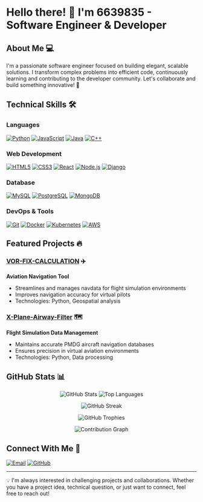 # Hello there! 👋 I'm 6639835 - Software Engineer & Developer

## About Me 💻
I'm a passionate software engineer focused on building elegant, scalable solutions. I transform complex problems into efficient code, continuously learning and contributing to the developer community. Let's collaborate and build something innovative! 🚀

## Technical Skills 🛠️

### Languages
[![Python](https://img.shields.io/badge/-Python-3776AB?style=flat&logo=python&logoColor=white)](https://www.python.org/)
[![JavaScript](https://img.shields.io/badge/-JavaScript-F7DF1E?style=flat&logo=javascript&logoColor=black)](https://developer.mozilla.org/en-US/docs/Web/JavaScript)
[![Java](https://img.shields.io/badge/-Java-007396?style=flat&logo=java&logoColor=white)](https://www.java.com/)
[![C++](https://img.shields.io/badge/-C++-00599C?style=flat&logo=c%2B%2B&logoColor=white)](https://isocpp.org/)

### Web Development
[![HTML5](https://img.shields.io/badge/-HTML5-E34F26?style=flat&logo=html5&logoColor=white)](https://developer.mozilla.org/en-US/docs/Web/HTML)
[![CSS3](https://img.shields.io/badge/-CSS3-1572B6?style=flat&logo=css3&logoColor=white)](https://developer.mozilla.org/en-US/docs/Web/CSS)
[![React](https://img.shields.io/badge/-React-61DAFB?style=flat&logo=react&logoColor=black)](https://reactjs.org/)
[![Node.js](https://img.shields.io/badge/-Node.js-339933?style=flat&logo=node.js&logoColor=white)](https://nodejs.org/)
[![Django](https://img.shields.io/badge/-Django-092E20?style=flat&logo=django&logoColor=white)](https://www.djangoproject.com/)

### Database
[![MySQL](https://img.shields.io/badge/-MySQL-4479A1?style=flat&logo=mysql&logoColor=white)](https://www.mysql.com/)
[![PostgreSQL](https://img.shields.io/badge/-PostgreSQL-336791?style=flat&logo=postgresql&logoColor=white)](https://www.postgresql.org/)
[![MongoDB](https://img.shields.io/badge/-MongoDB-47A248?style=flat&logo=mongodb&logoColor=white)](https://www.mongodb.com/)

### DevOps & Tools
[![Git](https://img.shields.io/badge/-Git-F05032?style=flat&logo=git&logoColor=white)](https://git-scm.com/)
[![Docker](https://img.shields.io/badge/-Docker-2496ED?style=flat&logo=docker&logoColor=white)](https://www.docker.com/)
[![Kubernetes](https://img.shields.io/badge/-Kubernetes-326CE5?style=flat&logo=kubernetes&logoColor=white)](https://kubernetes.io/)
[![AWS](https://img.shields.io/badge/-AWS-232F3E?style=flat&logo=amazon-aws&logoColor=white)](https://aws.amazon.com/)

## Featured Projects 🔥

### [VOR-FIX-CALCULATION](https://github.com/6639835/VOR-FIX-CALCULATION) ✈️
**Aviation Navigation Tool**
- Streamlines and manages navdata for flight simulation environments
- Improves navigation accuracy for virtual pilots
- Technologies: Python, Geospatial analysis

### [X-Plane-Airway-Filter](https://github.com/6639835/X-Plane-Airway-Filter) 🗺️
**Flight Simulation Data Management**
- Maintains accurate PMDG aircraft navigation databases
- Ensures precision in virtual aviation environments
- Technologies: Python, Data processing

## GitHub Stats 📊

<div align="center">
  <img src="https://github-readme-stats.vercel.app/api?username=6639835&show_icons=true&theme=tokyonight" alt="GitHub Stats" />
  <img src="https://github-readme-stats.vercel.app/api/top-langs/?username=6639835&layout=compact&theme=tokyonight" alt="Top Languages" />
</div>

<p align="center">
  <img src="https://github-readme-streak-stats.herokuapp.com/?user=6639835&theme=tokyonight" alt="GitHub Streak" />
</p>

<p align="center">
  <img src="https://github-profile-trophy.vercel.app/?username=6639835&theme=nord&column=4&margin-w=15&margin-h=15" alt="GitHub Trophies" />
</p>

<p align="center">
  <img src="https://github-readme-activity-graph.vercel.app/graph?username=6639835&theme=react-dark" alt="Contribution Graph" />
</p>

## Connect With Me 🤝

[![Email](https://img.shields.io/badge/-Email-D14836?style=for-the-badge&logo=gmail&logoColor=white)](mailto:6639835@gmail.com)
[![GitHub](https://img.shields.io/badge/-GitHub-181717?style=for-the-badge&logo=github&logoColor=white)](https://github.com/6639835)

---

💡 I'm always interested in challenging projects and collaborations. Whether you have a project idea, technical question, or just want to connect, feel free to reach out!
